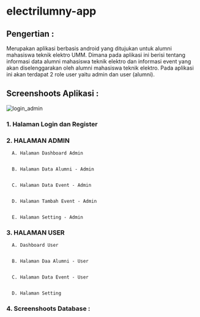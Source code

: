 # electrilumny-app

## Pengertian :
Merupakan aplikasi berbasis android yang ditujukan untuk alumni mahasiswa teknik elektro UMM. Dimana pada aplikasi ini berisi tentang informasi data alumni mahasiswa teknik elektro dan informasi event yang akan diselenggarakan oleh alumni mahasiswa teknik elektro.  Pada aplikasi ini akan terdapat 2 role user yaitu admin dan user (alumni).

## Screenshoots Aplikasi :
![login_admin](https://user-images.githubusercontent.com/30024353/152185559-1c194763-93c8-4ddc-a75f-3286f4e36f74.PNG)

### 1. Halaman Login dan Register

### 2. HALAMAN ADMIN

      A. Halaman Dashboard Admin
      

      B. Halaman Data Alumni - Admin


      C. Halaman Data Event - Admin


      D. Halaman Tambah Event - Admin


      E. Halaman Setting - Admin
   
### 3. HALAMAN USER

      A. Dashboard User


      B. Halaman Daa Alumni - User


      C. Halaman Data Event - User


      D. Halaman Setting
      
### 4. Screenshoots Database :


